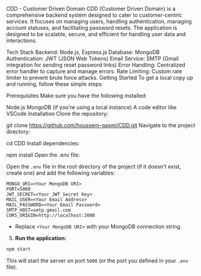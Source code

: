 CDD - Customer Driven Domain
CDD (Customer Driven Domain) is a comprehensive backend system designed to cater to customer-centric services. It focuses on managing users, handling authentication, managing account statuses, and facilitating password resets. The application is designed to be scalable, secure, and efficient for handling user data and interactions.

Tech Stack
Backend: Node.js, Express.js
Database: MongoDB
Authentication: JWT (JSON Web Tokens)
Email Service: SMTP (Gmail integration for sending reset password links)
Error Handling: Centralized error handler to capture and manage errors.
Rate Limiting: Custom rate limiter to prevent brute force attacks.
Getting Started
To get a local copy up and running, follow these simple steps:

Prerequisites
Make sure you have the following installed:

Node.js
MongoDB (if you're using a local instance)
A code editor like VSCode
Installation
Clone the repository:

git clone https://github.com/houssem-gasmi/CDD.git
Navigate to the project directory:

cd CDD
Install dependencies:

npm install
Open the .env file:

Open the `.env` file in the root directory of the project (if it doesn't exist, create one) and add the following variables:

```plaintext
MONGO_URI=<Your MongoDB URI>
PORT=5000
JWT_SECRET=<Your JWT Secret Key>
MAIL_USER=<Your Email Address>
MAIL_PASSWORD=<Your Email Password>
SMTP_HOST=smtp.gmail.com
CORS_ORIGIN=http://localhost:3000
```

- Replace `<Your MongoDB URI>` with your MongoDB connection string.
5. **Run the application:**

```bash
npm start
```

This will start the server on port `5000` (or the port you defined in your `.env` file).

